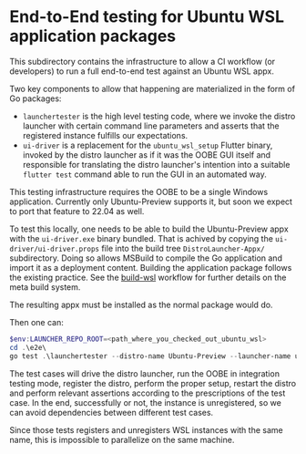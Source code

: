 # End-to-End testing for Ubuntu WSL application packages

This subdirectory contains the infrastructure to allow a CI workflow (or developers) to run a full end-to-end test against an Ubuntu WSL appx.

Two key components to allow that happening are materialized in the form of Go packages:

- `launchertester` is the high level testing code, where we invoke the distro launcher with certain command line parameters and asserts that the registered instance fulfills our expectations.
- `ui-driver` is a replacement for the `ubuntu_wsl_setup` Flutter binary, invoked by the distro launcher as if it was the OOBE GUI itself and responsible for translating the distro launcher's intention into a suitable `flutter test` command able to run the GUI in an automated way.

This testing infrastructure requires the OOBE to be a single Windows application. Currently only Ubuntu-Preview supports it, but soon we expect to port that feature to 22.04 as well.

To test this locally, one needs to be able to build the Ubuntu-Preview appx with the `ui-driver.exe` binary bundled. That is achived by copying the `ui-driver/ui-driver.props` file into the build tree `DistroLauncher-Appx/` subdirectory. Doing so allows MSBuild to compile the Go application and import it as a deployment content. Building the application package follows the existing practice. See the [build-wsl](../.github/workflows/build-wsl.yaml) workflow for further details on the meta build system.

The resulting appx must be installed as the normal package would do.

Then one can:

```powershell
$env:LAUNCHER_REPO_ROOT=<path_where_you_checked_out_ubuntu_wsl>
cd .\e2e\
go test .\launchertester --distro-name Ubuntu-Preview --launcher-name ubuntupreview.exe
```

The test cases will drive the distro launcher, run the OOBE in integration testing mode, register the distro, perform the proper setup, restart the distro and perform relevant assertions according to the prescriptions of the test case. In the end, successfully or not, the instance is unregistered, so we can avoid dependencies between different test cases.

Since those tests registers and unregisters WSL instances with the same name, this is impossible to parallelize on the same machine.
